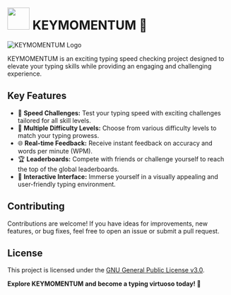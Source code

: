 # <img src="https://res.cloudinary.com/dxraggwp4/image/upload/v1702274608/KEYMOMENTUM/KEYMOMENTUM-logo-sq_hdbypm.png" width="50" height="50"> KEYMOMENTUM 🚀

![KEYMOMENTUM Logo](https://res.cloudinary.com/dxraggwp4/image/upload/v1702274295/KEYMOMENTUM/Github-KEYMOMENTUM-logo_sjn5yf.png)

KEYMOMENTUM is an exciting typing speed checking project designed to elevate your typing skills while providing an engaging and challenging experience.

## Key Features

- 🎯 **Speed Challenges:** Test your typing speed with exciting challenges tailored for all skill levels.
- 🚥 **Multiple Difficulty Levels:** Choose from various difficulty levels to match your typing prowess.
- 🌐 **Real-time Feedback:** Receive instant feedback on accuracy and words per minute (WPM).
- 🏆 **Leaderboards:** Compete with friends or challenge yourself to reach the top of the global leaderboards.
- 🎨 **Interactive Interface:** Immerse yourself in a visually appealing and user-friendly typing environment.


## Contributing

Contributions are welcome! If you have ideas for improvements, new features, or bug fixes, feel free to open an issue or submit a pull request.

## License

This project is licensed under the [GNU General Public License v3.0](LICENSE).

**Explore KEYMOMENTUM and become a typing virtuoso today! 🚀**

